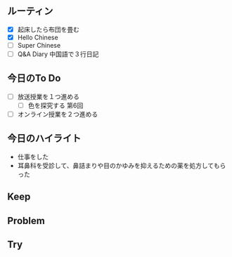 ## ルーティン
- [x] 起床したら布団を畳む
- [x] Hello Chinese
- [ ] Super Chinese
- [ ] Q&A Diary 中国語で３行日記
## 今日のTo Do
- [ ] 放送授業を１つ進める
	- [ ] 色を探究する 第6回
- [ ] オンライン授業を２つ進める
## 今日のハイライト
- 仕事をした
- 耳鼻科を受診して、鼻詰まりや目のかゆみを抑えるための薬を処方してもらった
## Keep
## Problem
## Try
